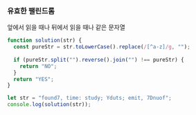 <h3>유효한 팰린드롬</h3>
<p>앞에서 읽을 때나 뒤에서 읽을 때나 같은 문자열</p>

```js
function solution(str) {
  const pureStr = str.toLowerCase().replace(/[^a-z]/g, "");
  
  if (pureStr.split("").reverse().join("") !== pureStr) {
    return "NO";
  }
  return "YES";
}

let str = "found7, time: study; Yduts; emit, 7Dnuof";
console.log(solution(str));
```